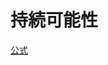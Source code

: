 # 持続可能性
[公式](https://docs.aws.amazon.com/wellarchitected/latest/sustainability-pillar/sustainability-pillar.html)